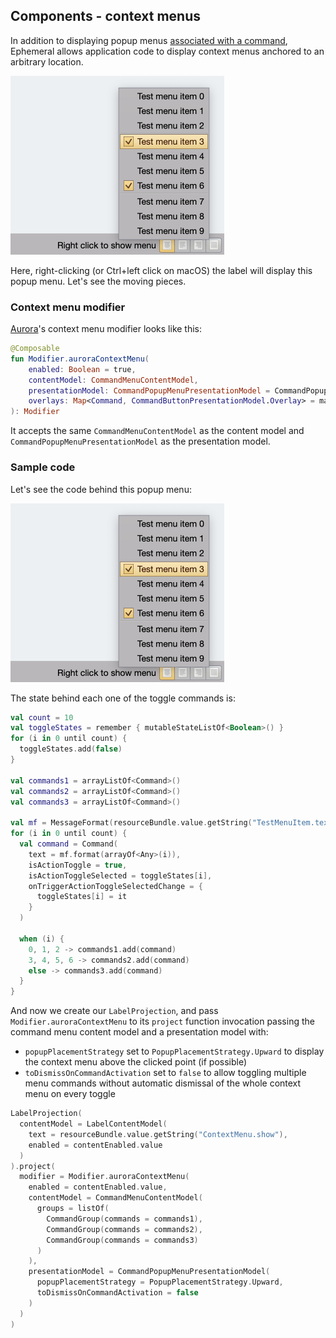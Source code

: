 ## Components - context menus

In addition to displaying popup menus [associated with a command](CommandPopupMenu.md), Ephemeral allows application code to display context menus anchored to an arbitrary location.

<img src="https://raw.githubusercontent.com/kirill-grouchnikov/ephemeral/breeze/docs/images/component/walkthrough/command-context-menu.png" width="342" border=0/>

Here, right-clicking (or Ctrl+left click on macOS) the label will display this popup menu. Let's see the moving pieces.

### Context menu modifier

[Aurora](https://github.com/kirill-grouchnikov/aurora)'s context menu modifier looks like this:

```kotlin
@Composable
fun Modifier.auroraContextMenu(
    enabled: Boolean = true,
    contentModel: CommandMenuContentModel,
    presentationModel: CommandPopupMenuPresentationModel = CommandPopupMenuPresentationModel(),
    overlays: Map<Command, CommandButtonPresentationModel.Overlay> = mapOf()
): Modifier
```

It accepts the same `CommandMenuContentModel` as the content model and `CommandPopupMenuPresentationModel` as the presentation model.

### Sample code

Let's see the code behind this popup menu:

<img src="https://raw.githubusercontent.com/kirill-grouchnikov/ephemeral/breeze/docs/images/component/walkthrough/command-context-menu.png" width="342" border=0/>

The state behind each one of the toggle commands is:

```kotlin
val count = 10
val toggleStates = remember { mutableStateListOf<Boolean>() }
for (i in 0 until count) {
  toggleStates.add(false)
}

val commands1 = arrayListOf<Command>()
val commands2 = arrayListOf<Command>()
val commands3 = arrayListOf<Command>()

val mf = MessageFormat(resourceBundle.value.getString("TestMenuItem.text"))
for (i in 0 until count) {
  val command = Command(
    text = mf.format(arrayOf<Any>(i)),
    isActionToggle = true,
    isActionToggleSelected = toggleStates[i],
    onTriggerActionToggleSelectedChange = {
      toggleStates[i] = it
    }
  )

  when (i) {
    0, 1, 2 -> commands1.add(command)
    3, 4, 5, 6 -> commands2.add(command)
    else -> commands3.add(command)
  }
}
```

And now we create our `LabelProjection`, and pass `Modifier.auroraContextMenu` to its `project` function invocation passing the command menu content model and a presentation model with:

- `popupPlacementStrategy` set to `PopupPlacementStrategy.Upward` to display the context menu above the clicked point (if possible)
- `toDismissOnCommandActivation` set to `false` to allow toggling multiple menu commands without automatic dismissal of the whole context menu on every toggle

```kotlin
LabelProjection(
  contentModel = LabelContentModel(
    text = resourceBundle.value.getString("ContextMenu.show"),
    enabled = contentEnabled.value
  )
).project(
  modifier = Modifier.auroraContextMenu(
    enabled = contentEnabled.value,
    contentModel = CommandMenuContentModel(
      groups = listOf(
        CommandGroup(commands = commands1),
        CommandGroup(commands = commands2),
        CommandGroup(commands = commands3)
      )
    ),
    presentationModel = CommandPopupMenuPresentationModel(
      popupPlacementStrategy = PopupPlacementStrategy.Upward,
      toDismissOnCommandActivation = false
    )
  )
)
```

